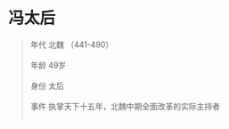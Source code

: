 # 冯太后 

> 年代
北魏 （441-490）<br><br>
> 年龄
49岁<br><br>
> 身份
太后<br><br>
> 事件
执掌天下十五年，北魏中期全面改革的实际主持者<br><br>